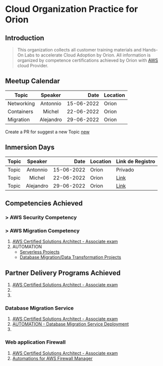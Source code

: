 # Cloud Organization Practice for Orion

## Introduction

> This organization collects all customer training materials and Hands-On Labs to accelerate Cloud Adoption by Orion.
> All information is organized by competence certifications achieved by Orion with [AWS](https://aws.amazon.com) cloud Provider.

## Meetup Calendar 

| Topic         | Speaker       |  Date         | Location | 
| ------------- |:-------------:| -------------:|--------- |
| Networking    | Antonnio      |  15-06-2022   | Orion    |
| Containers    | Michel        |  22-06-2022   | Orion    |
| Migration     | Alejandro     |  29-06-2022   | Orion    |

Create a PR for suggest a new Topic [new](#)   

## Inmersion Days 

| Topic     | Speaker       |  Date         | Location | Link de Registro |  
| ------------- |:-------------:| -------------:|--------- | ---------- |
| Topic     | Antonnio      |  15-06-2022   | Orion    |  Privado | Schedule |
| Topic         | Michel        |  22-06-2022   | Orion    | [Link](#) |
| Topic      | Alejandro     |  29-06-2022   | Orion    | [Link](#) |


## Competencies Achieved

### > AWS Security Competency
### > AWS Migration Competency

1. [AWS Certified Solutions Architect - Associate exam](https://github.com/OrionCloudPractice/AWS-SAA-C02-Study-Guide)
1. AUTOMATION
    - [Serverless Projects](https://github.com/OrionCloudPractice/quickstart-trek10-serverless-enterprise-cicd)
    - [Database Migration/Data Transformation Projects](https://github.com/OrionCloudPractice/quickstart-aws-dms-automation)
 
## Partner Delivery Programs Achieved

1. [AWS Certified Solutions Architect - Associate exam](https://github.com/OrionCloudPractice/AWS-SAA-C02-Study-Guide)
1.  
1.  

### Database Migration Service
1. [AWS Certified Solutions Architect - Associate exam](https://github.com/OrionCloudPractice/AWS-SAA-C02-Study-Guide)
1. [AUTOMATION - Database Migration Service Deployment](https://github.com/OrionCloudPractice/quickstart-aws-dms-automation) 
1.  


### Web application Firewall
1. [AWS Certified Solutions Architect - Associate exam](https://github.com/OrionCloudPractice/AWS-SAA-C02-Study-Guide)
1. [Automations for AWS Firewall Manager](https://github.com/OrionCloudPractice/aws-firewall-manager-automations-for-aws-organizations)
